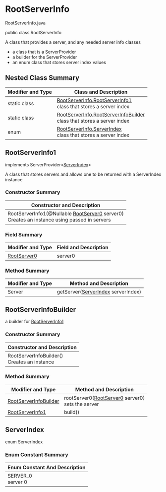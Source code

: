# RootServerInfo
RootServerInfo.java

public class RootServerInfo

A class that provides a server, and any needed server info classes
- a class that is a ServerProvider
- a builder for the ServerProvider
- an enum class that stores server index values

## Nested Class Summary
| Modifier and Type | Class and Description |
| ----------------- | --------------------- |
| static class | [RootServerInfo.RootServerInfo1](#rootserverinfo1)<br>class that stores a server index |
| static class | [RootServerInfo.RootServerInfoBuilder](#rootserverinfobuilder)<br>class that stores a server index |
| enum | [RootServerInfo.ServerIndex](#serverindex)<br>class that stores a server index |

## RootServerInfo1
implements ServerProvider<[ServerIndex](#serverindex)><br>

A class that stores servers and allows one to be returned with a ServerIndex instance

### Constructor Summary
| Constructor and Description |
| --------------------------- |
| RootServerInfo1(@Nullable [RootServer0](servers/RootServer0.md) server0)<br>Creates an instance using passed in servers |

### Field Summary
| Modifier and Type | Field and Description |
| ----------------- | --------------------- |
| [RootServer0](servers/RootServer0.md) | server0 |

### Method Summary
| Modifier and Type | Method and Description |
| ----------------- | ---------------------- |
| Server | getServer([ServerIndex](#serverindex) serverIndex) |

## RootServerInfoBuilder

a builder for [RootServerInfo1](#rootserverinfo1)

### Constructor Summary
| Constructor and Description |
| --------------------------- |
| RootServerInfoBuilder()<br>Creates an instance |

### Method Summary
| Modifier and Type | Method and Description |
| ----------------- | ---------------------- |
| [RootServerInfoBuilder](#rootserverinfobuilder) | rootServer0([RootServer0](servers/RootServer0.md) server0)<br>sets the server |
| [RootServerInfo1](#rootserverinfo1) | build() |

## ServerIndex
enum ServerIndex<br>

### Enum Constant Summary
| Enum Constant And Description |
| ----------------------------- |
| SERVER_0<br>server 0 |
